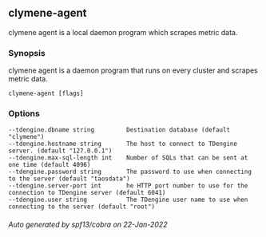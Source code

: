 ## clymene-agent

clymene agent is a local daemon program which scrapes metric data.

### Synopsis

clymene agent is a daemon program that runs on every cluster and scrapes metric data.

```
clymene-agent [flags]
```

### Options

```
--tdengine.dbname string         Destination database (default "clymene")
--tdengine.hostname string       The host to connect to TDengine server. (default "127.0.0.1")
--tdengine.max-sql-length int    Number of SQLs that can be sent at one time (default 4096)
--tdengine.password string       The password to use when connecting to the server (default "taosdata")
--tdengine.server-port int       he HTTP port number to use for the connection to TDengine server (default 6041)
--tdengine.user string           The TDengine user name to use when connecting to the server (default "root")
```

###### Auto generated by spf13/cobra on 22-Jan-2022
